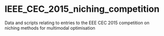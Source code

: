 # IEEE_CEC_2015_niching_competition
Data and scripts relating to entries to the EEE CEC 2015 competition on niching methods for multimodal optimisation

